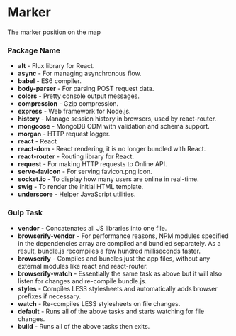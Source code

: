 # Marker
The marker position on the map

### Package Name
+ **alt** - Flux library for React.
+ **async** - For managing asynchronous flow.
+ **babel** - ES6 compiler.
+ **body-parser** - For parsing POST request data.
+ **colors** - Pretty console output messages.
+ **compression** - Gzip compression.
+ **express** - Web framework for Node.js.
+ **history** - Manage session history in browsers, used by react-router.
+ **mongoose** - MongoDB ODM with validation and schema support.
+ **morgan** - HTTP request logger.
+ **react** - React
+ **react-dom** - React rendering, it is no longer bundled with React.
+ **react-router** - Routing library for React.
+ **request** - For making HTTP requests to Online API.
+ **serve-favicon** - For serving favicon.png icon.
+ **socket.io** - To display how many users are online in real-time.
+ **swig** - To render the initial HTML template.
+ **underscore** - Helper JavaScript utilities.

### Gulp Task
+ **vendor** - Concatenates all JS libraries into one file.
+ **browserify-vendor** - For performance reasons, NPM modules specified in the dependencies array are compiled and bundled separately. As a result, bundle.js recompiles a few hundred milliseconds faster.
+ **browserify** - Compiles and bundles just the app files, without any external modules like react and react-router.
+ **browserify-watch** - Essentially the same task as above but it will also listen for changes and re-compile bundle.js.
+ **styles** - Compiles LESS stylesheets and automatically adds browser prefixes if necessary.
+ **watch** - Re-compiles LESS stylesheets on file changes.
+ **default** - Runs all of the above tasks and starts watching for file changes.
+ **build** - Runs all of the above tasks then exits.